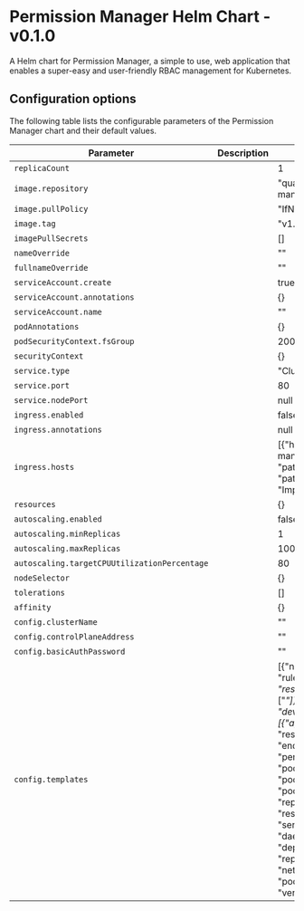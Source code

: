 # Permission Manager Helm Chart - v0.1.0

A Helm chart for Permission Manager, a simple to use, web application that enables a super-easy and user-friendly RBAC management for Kubernetes.

## Configuration options

The following table lists the configurable parameters of the Permission Manager chart and their default values.

| Parameter                                    | Description | Default                                                                                                                                                                                                                                                                                                                                                                                                                                                                           |
| -------------------------------------------- | ----------- | --------------------------------------------------------------------------------------------------------------------------------------------------------------------------------------------------------------------------------------------------------------------------------------------------------------------------------------------------------------------------------------------------------------------------------------------------------------------------------- |
| `replicaCount`                               |             | 1                                                                                                                                                                                                                                                                                                                                                                                                                                                                                 |
| `image.repository`                           |             | "quay.io/sighup/permission-manager"                                                                                                                                                                                                                                                                                                                                                                                                                                               |
| `image.pullPolicy`                           |             | "IfNotPresent"                                                                                                                                                                                                                                                                                                                                                                                                                                                                    |
| `image.tag`                                  |             | "v1.9.0"                                                                                                                                                                                                                                                                                                                                                                                                                                                                           |
| `imagePullSecrets`                           |             | []                                                                                                                                                                                                                                                                                                                                                                                                                                                                                |
| `nameOverride`                               |             | ""                                                                                                                                                                                                                                                                                                                                                                                                                                                                                |
| `fullnameOverride`                           |             | ""                                                                                                                                                                                                                                                                                                                                                                                                                                                                                |
| `serviceAccount.create`                      |             | true                                                                                                                                                                                                                                                                                                                                                                                                                                                                              |
| `serviceAccount.annotations`                 |             | {}                                                                                                                                                                                                                                                                                                                                                                                                                                                                                |
| `serviceAccount.name`                        |             | ""                                                                                                                                                                                                                                                                                                                                                                                                                                                                                |
| `podAnnotations`                             |             | {}                                                                                                                                                                                                                                                                                                                                                                                                                                                                                |
| `podSecurityContext.fsGroup`                 |             | 2000                                                                                                                                                                                                                                                                                                                                                                                                                                                                              |
| `securityContext`                            |             | {}                                                                                                                                                                                                                                                                                                                                                                                                                                                                                |
| `service.type`                               |             | "ClusterIP"                                                                                                                                                                                                                                                                                                                                                                                                                                                                       |
| `service.port`                               |             | 80                                                                                                                                                                                                                                                                                                                                                                                                                                                                                |
| `service.nodePort`                           |             | null                                                                                                                                                                                                                                                                                                                                                                                                                                                                              |
| `ingress.enabled`                            |             | false                                                                                                                                                                                                                                                                                                                                                                                                                                                                             |
| `ingress.annotations`                        |             | null                                                                                                                                                                                                                                                                                                                                                                                                                                                                              |
| `ingress.hosts`                              |             | [{"host": "permission-manager.domain.com", "paths": [{"path": "/", "pathType": "ImplementationSpecific"}]}]                                                                                                                                                                                                                                                                                                                                                                       |
| `resources`                                  |             | {}                                                                                                                                                                                                                                                                                                                                                                                                                                                                                |
| `autoscaling.enabled`                        |             | false                                                                                                                                                                                                                                                                                                                                                                                                                                                                             |
| `autoscaling.minReplicas`                    |             | 1                                                                                                                                                                                                                                                                                                                                                                                                                                                                                 |
| `autoscaling.maxReplicas`                    |             | 100                                                                                                                                                                                                                                                                                                                                                                                                                                                                               |
| `autoscaling.targetCPUUtilizationPercentage` |             | 80                                                                                                                                                                                                                                                                                                                                                                                                                                                                                |
| `nodeSelector`                               |             | {}                                                                                                                                                                                                                                                                                                                                                                                                                                                                                |
| `tolerations`                                |             | []                                                                                                                                                                                                                                                                                                                                                                                                                                                                                |
| `affinity`                                   |             | {}                                                                                                                                                                                                                                                                                                                                                                                                                                                                                |
| `config.clusterName`                         |             | ""                                                                                                                                                                                                                                                                                                                                                                                                                                                                                |
| `config.controlPlaneAddress`                 |             | ""                                                                                                                                                                                                                                                                                                                                                                                                                                                                                |
| `config.basicAuthPassword`                   |             | ""                                                                                                                                                                                                                                                                                                                                                                                                                                                                                |
| `config.templates`                           |             | [{"name": "operation", "rules": [{"apiGroups": ["*"], "resources": ["*"], "verbs": ["*"]}]}, {"name": "developer", "rules": [{"apiGroups": ["*"], "resources": ["configmaps", "endpoints", "persistentvolumeclaims", "pods", "pods/log", "pods/portforward", "podtemplates", "replicationcontrollers", "resourcequotas", "secrets", "services", "events", "daemonsets", "deployments", "replicasets", "ingresses", "networkpolicies", "poddisruptionbudgets"], "verbs": ["*"]}]}] |
